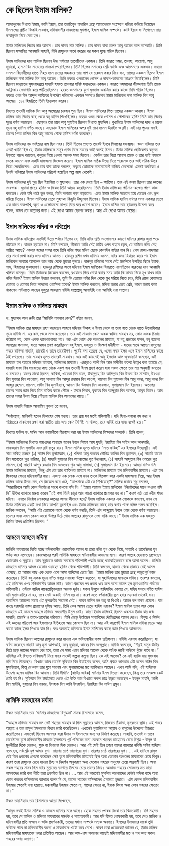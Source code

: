 # কে ছিলেন ইমাম মালিক?
আন্দালুসের বিখ্যাত ইমাম, কাযি ইয়ায, তার তারতিবুল মাদারিক গ্রন্থে আমাদেরকে সংক্ষেপে পরিচয় করিয়ে দিয়েছেন ইসলামের প্রাচীন ফিকহি মাযহাব, মদিনাবাসীর মাযহাবের মুখপাত্র, ইমাম মালিক সম্পর্কে। কাযি ইয়ায যা লিখেছেন তার ভাবানুবাদ নিচে দেয়া হল।

ইমাম মালিকের পিতার নাম আনাস। তার দাদার নাম মালিক। তার দাদার বাবা হলেন আবু আমের আল আসবাহি। তিনি ছিলেন সম্মানিত আনসারি সাহাবি, যিনি রাসুলের সাথে বদরের পর সকল যুদ্ধে শরিক ছিলেন।

ইমাম মালিকের দাদা মালিক ছিলেন উচ্চ পর্যায়ের তাবেয়ীদের একজন। তিনি হযরত ওমর, তালহা, আয়েশা, আবু হুরায়রা, হাসান বিন সাবেতের সাহচর্য পেয়েছিলেন। তিনি ছিলেন সমাজের শ্রেষ্ঠ ব্যাক্তি এবং আলেমদের একজন। হযরত ওসমান বিদ্রোহীদের হাতে নিহত হলে রাতের অন্ধকারে তার লাশ যে চারজন কবরে নিয়ে যান, তাদের একজন ছিলেন ইমাম মালিকের দাদা মালিক বিন আবু আমের। তিনি হযরত ওসমানের গোসল ও দাফন-কাফনের আঞ্জাম দিয়েছিলেন। তিনি ছিলেন জান্নাতের সুসংবাদপ্রাপ্ত সাহাবি হযরত তালহার ঘনিষ্ট সহচরদের একজন। হযরত ওসমানের জীবদ্দশায় তিনি তাকে আফ্রিকায় সেনাপতি করে পাঠিয়েছিলেন। হযরত ওসমানের যুগে মুসহাফ একত্রিত করার কাজে তিনি শরিক ছিলেন। হযরত ওমর বিন আব্দুল আযিযের উপদেষ্টা পরিষদের একজন সদস্যও ছিলেন ইমাম মালিকের দাদা মালিক বিন আবু আমের। ১১২ হিজরিতে তিনি ইন্তেকাল করেন।

বিখ্যাত তাবেয়ী মালিক বিন আবু আমেরের চারজন পুত্র ছিল। ইমাম মালিকের পিতা তাদের একজন আনাস। ইমাম মালিক তার পিতার কাছ থেকে বহু হাদিস শিখেছিলেন। হযরত ওমর থেকে গোসল ও পোশাকের হাদিস তিনি তার পিতার সূত্রে বর্ণনা করেছেন। এছাড়াও তার চাচা আবু সুহাইল ছিলেন বিখ্যাত মুহাদ্দিস। বুখারিতে ইমাম মালিকের দাদা ও চাচার সূত্রে বহু হাদিস বর্ণিত আছে। এছাড়াও ইমাম মালিকের অপর দুই চাচা হলেন উয়াইস ও রবী। এই চার পুত্রের সবাই তাদের পিতা মালিক বিন আবু আমের থেকে হাদিস বর্ণনা করেছেন।

ইমাম মালিকের বড় ভাইয়ের নাম ছিল নযর। তিনি ছিলেন প্রখ্যাত তাবেঈ ইবনে শিহাবের সমবয়স্ক। জ্ঞান গরিমায় তার এতই খ্যাতি ছিল যে, ইমাম মালিককে মানুষ প্রথম দিকে নযরের ভাই বলেই চিনত। ইমাম মালিক ছোটবেলায় কবুতর উড়াতে পছন্দ করতেন, কবুতর নিয়ে খেলায় অনেক সময় দিতেন। একদিন তার পিতা আনাস তাকে ও তার ভাই নযরকে ডেকে আনেন এবং একটি মাসআলা জিজ্ঞেস করেন। ইমাম মালিক সঠিক উত্তর দিতে পারলেও তার ভাই সঠিক উত্তর দিতে পেরেছিলেন। এতে তার বাবা তাকে বললেন, কবুতর তোমাকে অমনোযোগী বানিয়ে ফেলেছে! এমনই তরবিয়ত ও ইলমি পরিবারে ইমাম মালিকের পরিচর্যা হয়েছিল অল্প বয়স থেকেই।

ইমাম মালিকের দুই পুত্র ছিল ইয়াহিয়া ও মুহাম্মদ। তার এক মেয়ে ছিল – ফাতিমা। তার এই কন্যা ছিলেন তার জ্ঞানের সংরক্ষক। মুয়াত্তা গ্রন্থের হাদিস ও ফিকহ তিনি আয়ত্ত করেছিলেন। তিনি ইমাম মালিকের পাঠদান-কক্ষের পাশে কাজ করতেন। কেউ যদি পাঠে ভুল করত, তিনি দরজায় কড়া নাড়তেন। এতে ইমাম মালিক সচেতন হয়ে যেতেন এবং ভুল ধরিয়ে দিতেন। ইমাম মালিকের ছেলে মুহাম্মদ কিছুটা উচ্ছৃংখল ছিলেন। ইমাম মালিক হাদিস বর্ণনার সময় একবার ছেলে এক হাতে বাজপাখি, জুতা ও এলোমেলো কাপড় নিয়ে ঘরে প্রবেশ করেন। ইমাম মালিক তার ছাত্রদের উদ্দেশ্য করে বলেন, আদব তো আল্লাহর জন্য। এই দেখো আমার ছেলের অবস্থা। আর এই দেখো আমার মেয়ের।
## ইমাম মালিকের মদিনা ও নবিপ্রেম
ইমাম মালিক নবিপ্রেমে এতটাই উন্নত পর্যায়ে ছিলেন যে, তিনি নবির প্রতি ভালোবাসার কারণে মদিনার রাস্তায় জুতা পড়ে হাঁটতেন না। বাহনে চড়তেন না। তিনি বলতেন, কীভাবে আমি সেই মাটির ওপর বাহনে চড়ব, যে মাটিতে নবির দেহ শায়িত আছে? একবার হজের সফর বাদে তিনি নবির শহর মদিনা ছেড়ে কোনদিন বাইরে যান নি। খোদ রাজা-বাদশারা তার সাথে দেখা করার জন্য মদিনায় আসত। হারুনুর রশিদ যখন মদিনায় এলেন, নবির কবর যিয়ারত করার পর ইমাম মালিকের দরবারে আসলেন তার কাছ থেকে মুয়াত্তা শুনতে। হারুনুর রশিদের সাথে সেই মজলিশে উপস্থিত ছিলে ইরাক, শাম, হিজাযের ফুকাহাগণ। হারুনুর রশিদের আগে মদিনায় ইমাম মালিকের যিয়ারতে এসেছিলেন হারুনের দাদা আব্বাসি খলিফা মানসুর। তিনি ইমামকে জিজ্ঞেস করলেন, রওযাতে গিয়ে দোয়া করার সময় আমি কি কাবার দিকে মুখ রাখব নাকি নবির দিকে? ইমাম মালিক উত্তরে বললেন, তুমি কি তোমার নবির দিক থেকে মুখ সরিয়ে নিতে চাও, যিনি রোজ কেয়ামতে তোমার ও তোমার পিতা আদমের ওয়াসিলা হবেন? ইমাম মালিক বলতেন, মদিনা মক্কার চেয়ে শ্রেষ্ঠ, কারণ মক্কায় কাবা থাকলেও মদিনাতে আছেন হুজুরে আকরাম নবিজি সাল্লাল্লাহু আলাইহি ওয়া আলিহি ওয়া সাল্লাম।

## ইমাম মালিক ও মদিনার মাযহাব
ড. মুহাম্মদ আল রুকী তার “মালিকি মাযহাব কেন?” বইয়ে বলেন,

“ইমাম মালিক তার মাযহাব গ্রহণ করেছেন আহলে মদিনার ফিকহ ও ইলম থেকে যা তারা হাত থেকে হাতে উত্তরাধিকার সুত্রে নবিজি সা. এর কাছ থেকে লাভ করেছেন। তার এই মাযহাব কোন একক ব্যক্তির মাযহাব নয়, কোন একক চিন্তার কাঠামো নয়, কোন একক ধ্যানধারণাগত নয়। বরং এটা গোটা এক অঞ্চলের মাযহাব, যা বহু প্রজন্মের ফসল, বহু জ্ঞানের আসরের ফলাফল, যাতে আসন গ্রহণ করেছিলেন বহু ইমাম, মজবুত ও বিচক্ষণ মনীষীগণ - যাদের মাঝে আছেন রাসুলের শহরে বাসিন্দা সাহাবি, তাবেয়ী ও তাবে তাবেয়ীগণ। পূর্বেই বলা হয়েছে যে, এদের সবার ইলম এসে ইমাম মালিকের কাছে ঠাই পেয়েছে। তার মাযহাব মূলত তাদেরই মাযহাব। আর এই কারনেই আবু ইসহাক আল জুবনায়ানি বলেছেন, এই মাযহাব হল আহলে মদিনার মাযহাব, মালিকের মাযহাব। এছাড়াও আলী বিন আল মাদীনীর বক্তব্য উল্লেখ করা হয়েছে যে, সাহাবি যায়দ বিন সাবেতের কাছ থেকে একুশ জন তাবেয়ী ইলম গ্রহণ করেন যারা সকল ক্ষেত্রে তার মত অনুযায়ী বলতেন ও চলতেন। যাদের মাঝে ছিলেন, কাবিসা, খারেজা বিন যায়দ, উবাদুল্লাহ বিন আব্দিল্লাহ বিন উতবা বিন মাসউদ, উরওয়া বিন যুবায়র বিন আওয়াম, আবু সালামা বিন আব্দুর রহমান বিন আওফ, কাসেম বিন মুহাম্মদ বিন আবু বকর, আবু বকর বিন আব্দুর রহমান, সালেম, সাঈদ বিন মুসাইয়্যাব, আবান বিন উসমান বিন আফফান, সুলায়মান বিন ইয়াসার। অতঃপর তাদের সবার জ্ঞান গিয়ে তিন ব্যক্তির কাছে পৌঁছে - ইবনে শিহাব, বুকায়র বিন আব্দুল্লাহ বিন আশাজ, আবুয যিয়াদ। আর তাদের সবার ইলম গিয়ে পৌঁছায় মালিক বিন আনাসের কাছে।”

ইমাম যাহাবি সিয়ারু আলামিন নুবালা'তে বলেন,

“সর্বাবস্থায়, মালিকই হলেন ফিকহের শেষ গন্তব্য। তার প্রায় সব মতই শক্তিশালী। যদি হিলা-বাহানা বন্ধ করা ও শরিয়তের মাকাসেদ রক্ষা করা ব্যতীত তার অন্য কোন বৈশিষ্ট্য না থাকত, তবে এটাই তার জন্য যথেষ্ট হত।”

বিখ্যাত ফকিহ ড. সাঈদ আল কামালীকে জিজ্ঞেস করা হয় ইমাম মালিকের শিক্ষদের সম্পর্কে। তিনি বলেন,

“ইমাম মালিকের বিখ্যাত শায়খদের অন্যতম হলেন ইবনে শিহাব আয যুহরি, ইয়াহিয়া বিন সাইদ আল আনসারি, সাফওয়ান বিন সুলাইম এবং রবি’য়াতুর রায়। ইমাম মালিক মূলত মদিনার “সাত ফকিহ” এর ইলমের উত্তরসূরী। এই সাত ফকিহ হচ্ছেন (১) সাঈদ বিন মুসাইয়্যাব, (২) খলিফা আবু বকরের দৌহিত্র কাসিম বিন মুহাম্মদ, (৩) সাহাবি যায়েদ বিন সাবেতের পুত্র খারিজা, (৪) সাহাবি যুবায়ের বিন আওয়ামের পুত্র উরওয়াহ, (৫) সাহাবি আব্দুল্লাহ বিন ওমরের পুত্র সালেম, (৬) সাহাবি আব্দুর রহমান বিন আওফের পুত্র আবু সালামা, (৭) সুলায়মান বিন ইয়াসার। আমরা যদিও বলি ইমাম মালিকের মাযহাব, কিন্তু এটা তো তার ব্যাক্তিগত মাযহাব না। মালিকের মাযহাব হল মদিনাবাসীর মাযহাব। এটা হল ফিকহের ক্ষেত্রে মদিনাবাসীর ধারা। এজন্য এক লোক এসে যখন তাকে জিজ্ঞেস করে একটা মাসআলা নিয়ে, আর ইমাম মালিক তাকে উত্তর দেন, সে জিজ্ঞেস করে ওঠে, “আপনাকে এটা কে শিখিয়েছে?” মালিক জবাবে শুধু বললেন, “সারাজীবনে আমি কোন নির্বোধের সাথে কখনো বসি নি।” ইমাম আহমদ ইমাম মালিকের “নির্বোধদের সাথে কখনো বসি নি” উক্তির ব্যাপারে মন্তব্য করেন “এই কথা তিনি ছাড়া আর কারো ব্যাপারে প্রযোজ্য হয় না।”  কারণ এটা তো নবীর শহর মদিনা। এখানে নির্বোধ লোকদের জ্ঞানের আসর কীভাবে হবে?  ইমাম মালিক একবার এক লোককে বললেন, যখন সে ইমাম মালিকের একটি কথা নিয়ে আপত্তি তুলেছিল এবং ইমাম মালিকের কাছে তার কথার পক্ষে দলিল তলব করেছিল। মালিক বললেন, “আমি এটা তোমাকে নাফে থেকে বর্ণনা করছি, তিনি এটা আব্দুল্লাহ ইবনে ওমর থেকে বর্ণনা করেছেন। তোমার জন্য এখন কেবল আরো উপরে উঠে খোদ আল্লাহর রাসুলকে দেখা বাকি আছে।” ইমাম মালিক এক মজবুত ভিত্তির উপর প্রতিষ্ঠিত ছিলেন।”

## আমলে আহলে মদিনা
মালিকি মাযহাবের ভিত্তি হচ্ছে মদিনাবাসীর ধারাবাহিক আমল যা তারা নবির যুগ থেকে নিয়ে, সাহাবি ও তাবেঈদের যুগ পর্যন্ত করে এসেছেন। কোরআনের পরই মালিকি মাযহাবে মদিনাবাসীর আমলের স্থান। কারণ আল্লাহ হেদায়াত রেখেছেন কোরআন ও সুন্নাতে। আর সুন্নাতকে জানার সবচেয়ে শক্তিশালী পদ্ধতি হচ্ছে ধারাবাহিকভাবে চলে আসা আমল। মালিকি মাযহাবে মদিনার আমল যেকোন ওয়াহেদ হাদিস থেকে শক্তিশালী। তিনি বলতেন, হাজার থেকে হাজারে যেই আমল এসেছে, তা আমার কাছ এক থেকে একে আসা হাদিসের চেয়ে প্রিয়। ইমাম মালিক তার মুয়াত্তা গ্রন্থে অভূতপূর্ব কাজ করেছেন। তিনি বহু একক সূত্রে বর্ণিত খবরে ওয়াহেদ উল্লেখ করতেন, যা মুহাদ্দিসদের মানদণ্ডে সহিহ। তারপর বলতেন, এই হাদিসের ওপর মদিনাবাসীর আমল নাই। কারণ প্রজন্মের পর প্রজন্ম ধরে চলে আসা আমল হল মুতাওয়াতির পর্যায়ের শক্তিশালী। ওদিকে হাদিস জ্ঞানতাত্ত্বিকভাবে অনেক দূর্বল। সকল উসুলে হাদিসবিদ একমত যে, সহিহ সনদে বর্ণিত হাদিস যদি মুতাওয়াতির না হয়, তবে সেটা অকাট্য দলিল হয় না। কারণ এতে বর্ণনাকারীর ভুল হবার সম্ভাবনা থেকেই যায়। অন্যদিকে আমলের মাঝে এই ভুলত্রুটির সম্ভাবনা নেই। কারণ হাদিস হল তত্ত্ব বা থিওরি। আমল হল বাস্তব প্রয়োগ। যার কাছে সরাসরি বাস্তব প্রয়োগের দৃষ্টান্ত আছে, তিনি কেন আমল ছেড়ে হাদিস ধরবেন? ইমাম মালিক ছাড়া আর কোন মাযহাবে এই আমলে আহলে মদিনার সমশ্রেণীর উসুল নেই। কারণ ইমাম মালিকই ছিলেন একমাত্র ইমাম যার জন্ম সাহাবি, তাবেঈ ও তাবে-তাবেঈর পরিবারে। যিনি বেড়ে উঠেছেন সাহাবিদের দৌহিত্রদের আমল দেখে। বিশুদ্ধ ও নির্মল এই জ্ঞানের পরিবেশ আর ইসলামের ইতিহাসে আর কোথাও ছিল না। আর এই কারণেই ইমাম মালিক মদিনা ছেড়ে আর কারো কাছে ইলম শিখতে যান নি। বরং অন্যরাই মদিনাতে ইমাম মালিকের কাছে জ্ঞান শিখতে আসতেন।

ইমাম মালিক ছিলেন আল্লাহর রাসুলের করে যাওয়া এক ভবিষ্যদ্বানীর বাস্তব প্রতিফলন। নবিজি এরশাদ করেছিলেন, যা বর্ণনা করেছেন সাহাবি আবু মুসা আশআরি, আবু হুরায়রা, জাবের বিন আব্দুল্লাহ। নবিজি বলেছেন, “শীঘ্রই মানুষ উটের পিঠে চড়ে জ্ঞানের সন্ধানে বের হবে, তারা সে সময় এমন মদিনার আলেম থেকে অধিক জ্ঞানী কাউকে খুঁজে পাবে না।” নবিজির এই বিখ্যাত ভবিষ্যদ্বানী নিয়ে সবার মাঝেই জল্পনা কল্পনা ছিল। কে এই আলেম? কে এই ব্যাক্তি যার সুসংবাদ নবি দিয়ে গিয়েছেন। বিখ্যাত তাবে তাবেঈ সুফিয়ান বিন উয়াইনাহ বলেন, আমি প্রথমে ভাবতাম এটা হলেন সাঈদ বিন মুসাইয়্যাব, কিন্তু দেখলাম তার যুগে সালেম এবং সুলায়মানের মত ব্যাক্তিরাও আছেন। এখন আমি বলি, এই হাদিসের উদ্দেশ্য হলেন মালিক বিন আনাস। তিনি দীর্ঘদিন (ষাটের অধিক) মদিনায় ইলম বিতরণ করেছেন, কিন্তু তার সমকক্ষ কেউ তৈরি হয় নি। সুফিয়ান বিন উয়াইনাহ থেকে এই উক্তি তার বিখ্যাত সকল ছাত্র উদ্ধৃত করেছেন - ইবনুল মাহদি, আলী বিন মাদিনি, যুবায়ের বিন বাক্কার, ইসহাক বিন আবি ইসরাইল, ইয়াহিয়া বিন মাঈন প্রমুখ।

## মালিকি মাযহাবের মর্যাদা
ইবনে তায়মিয়্যাহ তার ‘মদিনার মাযহাবের বিশুদ্ধতা’ নামক রিসালাতে বলেন,

“আহলে মদিনার মাযহাব হল সেই শহরের মাযহাব যা ছিল সুন্নাতের আবাস, হিজরত ঠিকানা, নুসরতের ভূমি। এই শহরে আল্লাহ ও তার রাসুল ইসলামের বিধান জারি করেছিলেন। এখানেই মুহাজিরগণ আল্লাহ ও রাসুলের উদ্দেশ্যে হিজরত করেছিলেন। এখানেই ছিলেন আনসার যারা ঈমান ও ইসলামের জন্য ঘর নির্মাণ করেছে। সাহাবি, তাবেঈ ও তাবে তাবেঈদের যুগে মদিনাবাসীর মাযহাব ইসলামের পূর্ব পশ্চিমের অন্য যেকোন শহরের মাযহাবের চেয়ে বিশুদ্ধ - উসুল বা মূলনীতির দিকে থেকেও, ফুরু বা বিধানের দিক থেকেও। আর এই সেই তিন প্রজন্ম যাদের ব্যাপারে নবিজি সহিহ হাদিসে বলেছেন, সর্বশ্রেষ্ঠ যুগ আমার যুগ। তারপর শ্রেষ্ঠ তারপরের যুগ। তারপর শ্রেষ্ঠ তারপরের যুগ। ... এই হাদিসে রাসুল যেই তিন প্রজন্মের প্রশংসা করেছেন সেই যুগে মদিনাবাসীর মাযহাবই ছিল অন্য যেকোন অঞ্চলের মাযহাবের চেয়ে বিশুদ্ধ। কারণ তারা রাসুলের রেখে যাওয়া চিহ্ন ও নিদর্শন অনুকরণে অন্য যেকোন শহরের মানুষের চেয়ে অগ্রগামী ছিল। অন্য সকল শহরের মানষ ছিল নবির সুন্নাতের ব্যাপারে ইলমের চেয়ে তাদের নিম্নে। অন্যান্য শহরের লোকদের মত তারা শাসকদের জারি করা নীতি দ্বারা প্রভাবিত ছিল না। ... আর এই কারণেই মুসলিম আলেমদের কেউই মদিনা বাদে অন্য কোন শহরের বাসিন্দাদের ব্যাপারে বলেন নি যে, তাদের শহরের বাসিন্দাদের ঐকমত্য হুজ্জাত। এটা কেবল মদিনাবাসীর ইজমার ক্ষেত্রেই বলা হয়েছে, মক্কাবাসীর ইজমার ক্ষেত্রে না, শামের ক্ষেত্রে না, ইরাক কিংবা অন্য কোন শহরের ক্ষেত্রেও না।”

ইবনে তায়মিয়্যাহ তার রিসালাতে আরো লিখেছেন,

“মানুষ সবাই ইমাম মালিক ও আহলে মদিনার সঙ্গে আছে। হোক সহমত পোষক কিংবা তার দ্বিমতকারী। যদি সহমত হয়, তবে সে মালিক ও মদিনার মাযহাবের সমর্থক ও সাহায্যকারী। আর যদি দ্বিমত পোষণকারী হয়, তবে সেও মালিক ও মদিনাবাসীর প্রতি সম্মান ও ভক্তি প্রদর্শনকারী, তাদের মর্যাদা সম্পর্কে সম্যক অবগত। ইলমের ইমামদের মাঝে তুমি কাউকে পাবে না মদিনাবাসীর বক্তব্য ও মাযহাবকে খাটো করে দেখে। কারণ তারা প্রত্যেকেই জানেন যে, ইমাম মালিক মদিনাবাসীর মাযহাবের ওপর প্রতিষ্ঠিত আছেন। আর আম-খাস সকলের কাছেই মদিনাবাসীর মত ও পথ অন্য সকল শহরের ওপর অগ্রগণ্য।”
